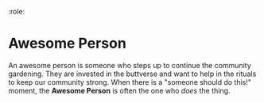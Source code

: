 :role:

# Awesome Person

An awesome person is someone who steps up to continue the community gardening.  They are invested in the buttverse and want to help in the rituals to keep our community strong.  When there is a "someone should do this!" moment, the **Awesome Person** is often the one who _does_ the thing.


